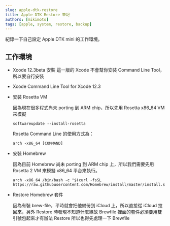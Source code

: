 ```yaml
---
slug: apple-dtk-restore
title: Apple DTK Restore 筆記
authors: [mikimoto]
tags: [apple, system, restore, backup]
---
```


紀錄一下自己設定 Apple DTK mini 的工作環境。

<!-- truncate -->

<!-- toc -->

## 工作環境 ##
- Xcode 12.3beta 安裝
    這一版的 Xcode 不會幫你安裝 Command Line Tool，所以要自行安裝

- Xcode Command Line Tool for Xcode 12.3

- 安裝 Rosetta VM

    因為現在很多程式尚未 porting 到 ARM chip，所以先用 Rosetta x86_64 VM 來模擬
    ```
    softwareupdate --install-rosetta
    ```
    Rosetta Command Line 的使用方式為：
    ```
    arch -x86_64 [COMMAND]
    ```

- 安裝 Homebrew

    因為目前 Homebrew  尚未 porting 到 ARM chip 上，所以我們需要先用 Rosetta 2 VM 來模擬 x86_64 平台來執行。

    ```
    arch -x86_64 /bin/bash -c "$(curl -fsSL https://raw.githubusercontent.com/Homebrew/install/master/install.sh)"
    ```

- Restore Homebrew 套件

    因為有裝 brew-file，平時就會把他備份到 iCloud 上，所以直接從 iCloud 拉回來，另外 Restore 時發現不知道什麼緣故 Brewfile 裡面的套件必須要用雙引號包起來才有辦法 Restore 所以也得先處理一下 Brewfile
